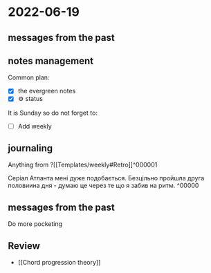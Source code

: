 # 2022-06-19
## messages from the past

## notes management

Common plan:
- [x] the evergreen notes 
- [x] ⚙️ status

It is Sunday so do not forget to:
- [ ] Add weekly 

## journaling 

Anything from ?[[Templates/weekly#Retro]]^000001

Серіал Атланта мені дуже подобається.
Безцільно пройшла друга половиина дня - думаю це через те що я забив на ритм.
^00000

## messages from the past
Do more pocketing

## Review
- [[Chord progression theory]]
